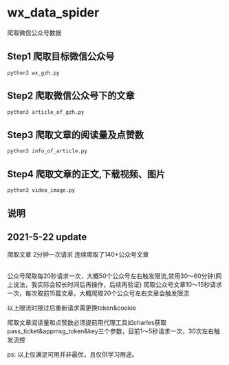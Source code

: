 # wx_data_spider
爬取微信公众号数据

## Step1 爬取目标微信公众号
```
python3 wx_gzh.py
```

## Step2 爬取微信公众号下的文章
```
python3 article_of_gzh.py
```

## Step3 爬取文章的阅读量及点赞数
```
python3 info_of_article.py
```

## Step4 爬取文章的正文,下载视频、图片
```
python3 video_image.py
```
## 说明

## 2021-5-22 update

爬取文章 2分钟一次请求 连续爬取了140+公众号文章

## 
公众号爬取每20秒请求一次，大概50个公众号左右触发限流,禁用30～60分钟(网上说法，我实际会较长时间后再操作，后续再验证)
爬取公众号文章10～15秒请求一次，每次取前15篇文章，大概爬取20个公众号左右文章会触发限流

以上限流时限过后重新请求需更换token&cookie

爬取文章阅读量和点赞数必须提前用代理工具如charles获取pass_ticket&appmsg_token&key三个参数，目前1～5秒请求一次，30次左右触发流控

ps: 以上仅满足可用并非最优，且仅供学习用途。
